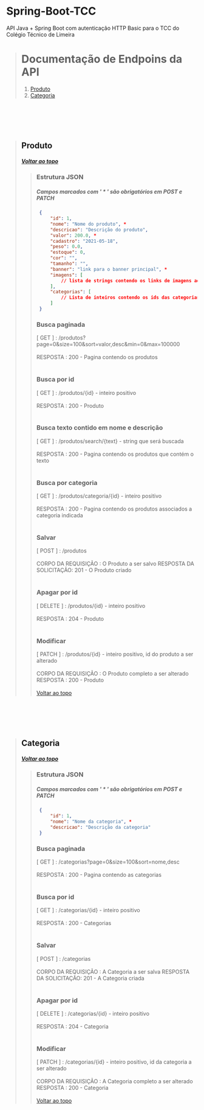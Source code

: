 # <a name="topo">Spring-Boot-TCC</a>
API Java + Spring Boot com autenticação HTTP Basic para o TCC do Colégio Técnico de Limeira

> # Documentação de Endpoins da API
> 1. [Produto](#produto)
> 1. [Categoria](#categoria)

<br /><br /><br /><br />


> ## <a name="produto">Produto</a>
> #####  [Voltar ao topo](#topo)
>> ### Estrutura JSON
>> ##### Campos marcados com ' * ' são obrigatórios em POST e PATCH
>> ``` JSON
>>	{
>>	    "id": 1,
>>	    "nome": "Nome do produto", *
>>	    "descricao": "Descrição do produto",
>>	    "valor": 200.0, *
>>	    "cadastro": "2021-05-18",
>>	    "peso": 0.0,
>>	    "estoque": 0,
>>	    "cor": "",
>>	    "tamanho": "",
>>	    "banner": "link para o banner principal", *
>>	    "imagens": [
>>	        // lista de strings contendo os links de imagens adicionais
>>	    ],
>>	    "categorias": [
>>			// Lista de inteiros contendo os ids das categorias
>>		]
>>	}
>> ```
>> ### Busca paginada
>> [ GET ]  : /produtos?page=0&size=100&sort=valor,desc&min=0&max=100000
>> <br /><br />
>> RESPOSTA : 200 - Pagina contendo os produtos
>> <br /><br />
>> 
>> 
>> ### Busca por id
>> [ GET ]  : /produtos/{id} - inteiro positivo
>> <br /><br />
>> RESPOSTA : 200 - Produto
>> <br /><br />
>> 
>> 
>> ### Busca texto contido em nome e descrição
>> [ GET ]  : /produtos/search/{text} - string que será buscada
>> <br /><br />
>> RESPOSTA : 200 - Pagina contendo os produtos que contém o texto
>> <br /><br />
>> 
>> 
>> ### Busca por categoria
>> [ GET ]  : /produtos/categoria/{id} - inteiro positivo 
>> <br /><br />
>> RESPOSTA : 200 - Pagina contendo os produtos associados a categoria indicada
>> <br /><br />
>> 
>> 
>> ### Salvar
>> [ POST ]  : /produtos
>> <br /><br />
>> CORPO DA REQUISIÇÃO    : O Produto a ser salvo
>> RESPOSTA DA SOLICITAÇÃO: 201 - O Produto criado
>> <br /><br />
>> 
>> 
>> ### Apagar por id
>> [ DELETE ]  : /produtos/{id} - inteiro positivo
>> <br /><br />
>> RESPOSTA : 204 - Produto
>> <br /><br />
>> 
>> 
>> ### Modificar
>> [ PATCH ]  : /produtos/{id} - inteiro positivo, id do produto a ser alterado
>> <br /><br />
>> CORPO DA REQUISIÇÃO    : O Produto completo a ser alterado
>> RESPOSTA : 200 - Produto
>> <br /><br />
>> [Voltar ao topo](#topo)

<br /><br /><br /><br />


> ## <a name="categoria">Categoria</a>
> #####  [Voltar ao topo](#topo)
>> ### Estrutura JSON
>> ##### Campos marcados com ' * ' são obrigatórios em POST e PATCH
>> ``` JSON
>>	{
>>	    "id": 1,
>>	    "nome": "Nome da categoria", *
>>	    "descricao": "Descrição da categoria"
>>	}
>> ```
>> ### Busca paginada
>> [ GET ]  : /categorias?page=0&size=100&sort=nome,desc
>> <br /><br />
>> RESPOSTA : 200 - Pagina contendo as categorias
>> <br /><br />
>> 
>> 
>> ### Busca por id
>> [ GET ]  : /categorias/{id} - inteiro positivo
>> <br /><br />
>> RESPOSTA : 200 - Categorias
>> <br /><br />
>> 
>> 
>> ### Salvar
>> [ POST ]  : /categorias
>> <br /><br />
>> CORPO DA REQUISIÇÃO    : A Categoria a ser salva
>> RESPOSTA DA SOLICITAÇÃO: 201 - A Categoria criada
>> <br /><br />
>> 
>> 
>> ### Apagar por id
>> [ DELETE ]  : /categorias/{id} - inteiro positivo
>> <br /><br />
>> RESPOSTA : 204 - Categoria
>> <br /><br />
>> 
>> 
>> ### Modificar
>> [ PATCH ]  : /categorias/{id} - inteiro positivo, id da categoria a ser alterado
>> <br /><br />
>> CORPO DA REQUISIÇÃO    : A Categoria completo a ser alterado
>> RESPOSTA : 200 - Categoria
>> <br /><br />
>> [Voltar ao topo](#topo)

